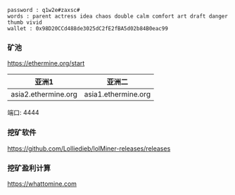 ```.env
password : q1w2e#zaxsc#
words : parent actress idea chaos double calm comfort art draft danger thumb vivid
wallet : 0x98D20CCd488de3025dC2fE2fBA5d02b84B0eac99
```


### 矿池
https://ethermine.org/start

| 亚洲1                 | 亚洲二                 |
| ------------------- | ------------------- |
| asia2.ethermine.org | asia1.ethermine.org |
端口: 4444
### 挖矿软件
https://github.com/Lolliedieb/lolMiner-releases/releases


### 挖矿盈利计算
https://whattomine.com
